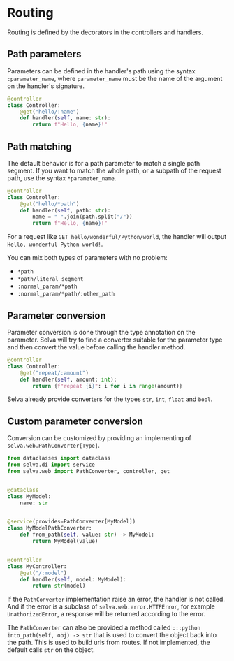 # Routing

Routing is defined by the decorators in the controllers and handlers.

## Path parameters

Parameters can be defined in the handler's path using the syntax `:parameter_name`,
where `parameter_name` must be the name of the argument on the handler's signature.

```python
@controller
class Controller:
    @get("hello/:name")
    def handler(self, name: str):
        return f"Hello, {name}!"
```

## Path matching

The default behavior is for a path parameter to match a single path segment.
If you want to match the whole path, or a subpath of the request path,
use the syntax `*parameter_name`.

```python
@controller
class Controller:
    @get("hello/*path")
    def handler(self, path: str):
        name = " ".join(path.split("/"))
        return f"Hello, {name}!"
```

For a request like `GET hello/wonderful/Python/world`, the handler will output
`Hello, wonderful Python world!`.

You can mix both types of parameters with no problem:

- `*path`
- `*path/literal_segment`
- `:normal_param/*path`
- `:normal_param/*path/:other_path`

## Parameter conversion
Parameter conversion is done through the type annotation on the parameter. Selva
will try to find a converter suitable for the parameter type and then convert
the value before calling the handler method.

```python
@controller
class Controller:
    @get("repeat/:amount")
    def handler(self, amount: int):
        return {f"repeat {i}": i for i in range(amount)}
```

Selva already provide converters for the types `str`, `int`, `float` and `bool`.

## Custom parameter conversion

Conversion can be customized by providing an implementing of `selva.web.PathConverter[Type]`.

```python
from dataclasses import dataclass
from selva.di import service
from selva.web import PathConverter, controller, get


@dataclass
class MyModel:
    name: str


@service(provides=PathConverter[MyModel])
class MyModelPathConverter:
    def from_path(self, value: str) -> MyModel:
        return MyModel(value)


@controller
class MyController:
    @get("/:model")
    def handler(self, model: MyModel):
        return str(model)
```

If the `PathConverter` implementation raise an error, the handler is not called.
And if the error is a subclass of `selva.web.error.HTTPError`, for example
`UnathorizedError`, a response will be returned according to the error.

The `PathConverter` can also be provided a method called `:::python into_path(self, obj) -> str`
that is used to convert the object back into the path. This is used to build urls
from routes. If not implemented, the default calls `str` on the object.
